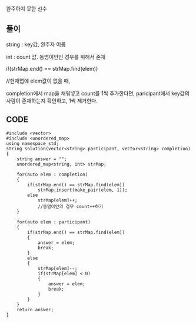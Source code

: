 완주하지 못한 선수

풀이
----

string : key값, 완주자 이름

int : count 값. 동명이인인 경우를 위해서 존재

if(strMap.end() == strMap.find(elem))

//현재맵에 elem값이 없을 때,
	
completion에서 map을 채워넣고 count를 1씩 추가한다면, paricipant에서 key값의 사람이 존재하는지 확인하고, 1씩 제거한다.

CODE
----

	#include <vector>
	#include <unordered_map>
	using namespace std;
	string solution(vector<string> participant, vector<string> completion) {
		string answer = "";
		unordered_map<string, int> strMap;
	
		for(auto elem : completion)
		{
			if(strMap.end() == strMap.find(elem))
				strMap.insert(make_pair(elem, 1));
			else
				strMap[elem]++;
				//동명이인의 경우 count++하기
		}

		for(auto elem : participant)
		{
			if(strMap.end() == strMap.find(elem))
			{
				answer = elem;
				break;
			}
			else
			{
				strMap[elem]--;
				if(strMap[elem] < 0)
				{
					answer = elem;
					break;
				}
			}
		}
		return answer;
	}
